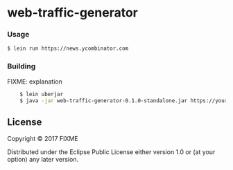 # web-traffic-generator

### Usage

```sh
$ lein run https://news.ycombinator.com
```

### Building

FIXME: explanation
```sh
    $ lein uberjar
    $ java -jar web-traffic-generator-0.1.0-standalone.jar https://yourlink.com
```

## License

Copyright © 2017 FIXME

Distributed under the Eclipse Public License either version 1.0 or (at
your option) any later version.
